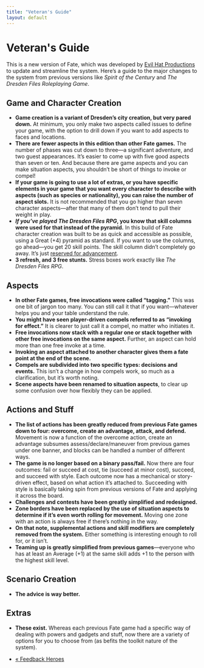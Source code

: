 ```yaml
---
title: "Veteran's Guide"
layout: default
---
```


#  Veteran's Guide

This is a new version of Fate, which was developed by [Evil Hat
Productions](http://www.evilhat.com/home/fate-core/) to update and streamline
the system. Here’s a guide to the major changes to the system from previous
versions like _Spirit of the Century_ and _The Dresden Files Roleplaying
Game_.

## Game and Character Creation

  * **Game creation is a variant of Dresden’s city creation, but very pared down.** At minimum, you only make two aspects called issues to define your game, with the option to drill down if you want to add aspects to faces and locations.
  * **There are fewer aspects in this edition than other Fate games.** The number of phases was cut down to three—a significant adventure, and two guest appearances. It’s easier to come up with five good aspects than seven or ten. And because there are game aspects and you can make situation aspects, you shouldn’t be short of things to invoke or compel!
  * **If your game is going to use a lot of extras, or you have specific elements in your game that you want every character to describe with aspects (such as species or nationality), you can raise the number of aspect slots.** It is not recommended that you go higher than seven character aspects—after that many of them don’t tend to pull their weight in play.
  * **_If you’ve played The Dresden Files RPG_, you know that skill columns were used for that instead of the pyramid.** In this build of Fate character creation was built to be as quick and accessible as possible, using a Great (+4) pyramid as standard. If you want to use the columns, go ahead—you get 20 skill points. The skill column didn’t completely go away. It’s just [reserved for advancement](../../fate-core/advancement-change "Skill Columns" ).
  * **3 refresh, and 3 free stunts.** Stress boxes work exactly like _The Dresden Files RPG_.

## Aspects

  * **In other Fate games, free invocations were called “tagging.”** This was one bit of jargon too many. You can still call it that if you want—whatever helps you and your table understand the rule.
  * **You might have seen player-driven compels referred to as “invoking for effect.”** It is clearer to just call it a compel, no matter who initiates it.
  * **Free invocations now stack with a regular one or stack together with other free invocations on the same aspect.** Further, an aspect can hold more than one free invoke at a time.
  * **Invoking an aspect attached to another character gives them a fate point at the end of the scene.**
  * **Compels are subdivided into two specific types: decisions and events.** This isn’t a change in how compels work, so much as a clarification, but it’s worth noting.
  * **Scene aspects have been renamed to situation aspects**, to clear up some confusion over how flexibly they can be applied.

## Actions and Stuff

  * **The list of actions has been greatly reduced from previous Fate games down to four: overcome, create an advantage, attack, and defend.** Movement is now a function of the overcome action, create an advantage subsumes assess/declare/maneuver from previous games under one banner, and blocks can be handled a number of different ways.
  * **The game is no longer based on a binary pass/fail.** Now there are four outcomes: fail or succeed at cost, tie (succeed at minor cost), succeed, and succeed with style. Each outcome now has a mechanical or story-driven effect, based on what action it’s attached to. Succeeding with style is basically taking spin from previous versions of Fate and applying it across the board.
  * **Challenges and contests have been greatly simplified and redesigned.**
  * **Zone borders have been replaced by the use of situation aspects to determine if it’s even worth rolling for movement.** Moving one zone with an action is always free if there’s nothing in the way.
  * **On that note, supplemental actions and skill modifiers are completely removed from the system.** Either something is interesting enough to roll for, or it isn’t.
  * **Teaming up is greatly simplified from previous games**—everyone who has at least an Average (+1) at the same skill adds +1 to the person with the highest skill level.

## Scenario Creation

  * **The advice is way better.**

## Extras

  * **These exist.** Whereas each previous Fate game had a specific way of dealing with powers and gadgets and stuff, now there are a variety of options for you to choose from (as befits the toolkit nature of the system).

  * [« Feedback Heroes](/fate-srd/fate-core/feedback-heroes)

